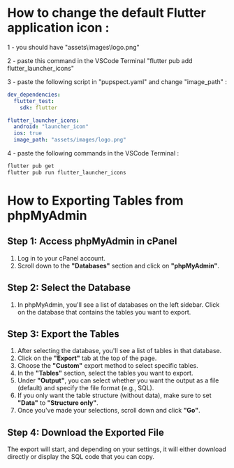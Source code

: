 # How to change the default Flutter application icon :

1 -  you should have "assets\images\logo.png"

2 - paste this command in the VSCode Terminal "flutter pub add flutter_launcher_icons"

3 - paste the following script in "pupspect.yaml" and change "image_path" :

```yaml
dev_dependencies:
  flutter_test:
    sdk: flutter

flutter_launcher_icons:
  android: "launcher_icon"
  ios: true
  image_path: "assets/images/logo.png"
```
4 - paste the following commands  in the VSCode Terminal : 
```PowerShell 
flutter pub get
flutter pub run flutter_launcher_icons
```

# How to Exporting Tables from phpMyAdmin

## Step 1: Access phpMyAdmin in cPanel

1. Log in to your cPanel account.
2. Scroll down to the **"Databases"** section and click on **"phpMyAdmin"**.

## Step 2: Select the Database

1. In phpMyAdmin, you'll see a list of databases on the left sidebar. Click on the database that contains the tables you want to export.

## Step 3: Export the Tables

1. After selecting the database, you'll see a list of tables in that database.
2. Click on the **"Export"** tab at the top of the page.
3. Choose the **"Custom"** export method to select specific tables.
4. In the **"Tables"** section, select the tables you want to export.
5. Under **"Output"**, you can select whether you want the output as a file (default) and specify the file format (e.g., SQL).
6. If you only want the table structure (without data), make sure to set **"Data"** to **"Structure only"**.
7. Once you've made your selections, scroll down and click **"Go"**.

## Step 4: Download the Exported File

The export will start, and depending on your settings, it will either download directly or display the SQL code that you can copy.
